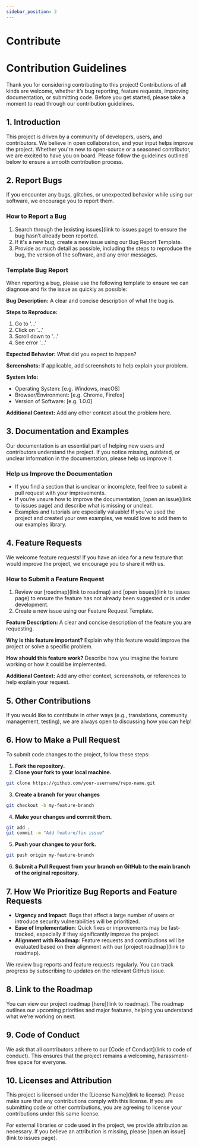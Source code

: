 ```yaml
---
sidebar_position: 2
---
```


# Contribute

# Contribution Guidelines

Thank you for considering contributing to this project! Contributions of all kinds are welcome, whether it’s bug reporting, feature requests, improving documentation, or submitting code. Before you get started, please take a moment to read through our contribution guidelines.

## 1. Introduction

This project is driven by a community of developers, users, and contributors. We believe in open collaboration, and your input helps improve the project. Whether you're new to open-source or a seasoned contributor, we are excited to have you on board. Please follow the guidelines outlined below to ensure a smooth contribution process.

## 2. Report Bugs

If you encounter any bugs, glitches, or unexpected behavior while using our software, we encourage you to report them.

### How to Report a Bug

1. Search through the [existing issues](link to issues page) to ensure the bug hasn’t already been reported.
2. If it's a new bug, create a new issue using our Bug Report Template.
3. Provide as much detail as possible, including the steps to reproduce the bug, the version of the software, and any error messages.

### Template Bug Report

When reporting a bug, please use the following template to ensure we can diagnose and fix the issue as quickly as possible:

**Bug Description:** A clear and concise description of what the bug is.

**Steps to Reproduce:**

1. Go to '...'
2. Click on '...'
3. Scroll down to '...'
4. See error '...'

**Expected Behavior:** What did you expect to happen?

**Screenshots:** If applicable, add screenshots to help explain your problem.

**System Info:**

- Operating System: [e.g. Windows, macOS]
- Browser/Environment: [e.g. Chrome, Firefox]
- Version of Software: [e.g. 1.0.0]

**Additional Context:** Add any other context about the problem here.

## 3. Documentation and Examples

Our documentation is an essential part of helping new users and contributors understand the project. If you notice missing, outdated, or unclear information in the documentation, please help us improve it.

### Help us Improve the Documentation

- If you find a section that is unclear or incomplete, feel free to submit a pull request with your improvements.
- If you’re unsure how to improve the documentation, [open an issue](link to issues page) and describe what is missing or unclear.
- Examples and tutorials are especially valuable! If you've used the project and created your own examples, we would love to add them to our examples library.

## 4. Feature Requests

We welcome feature requests! If you have an idea for a new feature that would improve the project, we encourage you to share it with us.

### How to Submit a Feature Request

1. Review our [roadmap](link to roadmap) and [open issues](link to issues page) to ensure the feature has not already been suggested or is under development.
2. Create a new issue using our Feature Request Template.

**Feature Description:** A clear and concise description of the feature you are requesting.

**Why is this feature important?** Explain why this feature would improve the project or solve a specific problem.

**How should this feature work?** Describe how you imagine the feature working or how it could be implemented.

**Additional Context:** Add any other context, screenshots, or references to help explain your request.

## 5. Other Contributions

If you would like to contribute in other ways (e.g., translations, community management, testing), we are always open to discussing how you can help!

## 6. How to Make a Pull Request

To submit code changes to the project, follow these steps:

1. **Fork the repository.**
2. **Clone your fork to your local machine.**

```bash
git clone https://github.com/your-username/repo-name.git
```

3. **Create a branch for your changes**

```bash
git checkout -b my-feature-branch
```

4. **Make your changes and commit them.**

```bash
git add .
git commit -m "Add feature/fix issue"
```

5. **Push your changes to your fork.**

```bash
git push origin my-feature-branch
```

6. **Submit a Pull Request from your branch on GitHub to the main branch of the original repository.**

## 7. How We Prioritize Bug Reports and Feature Requests

- **Urgency and Impact**: Bugs that affect a large number of users or introduce security vulnerabilities will be prioritized.
- **Ease of Implementation**: Quick fixes or improvements may be fast-tracked, especially if they significantly improve the project.
- **Alignment with Roadmap**: Feature requests and contributions will be evaluated based on their alignment with our [project roadmap](link to roadmap).

We review bug reports and feature requests regularly. You can track progress by subscribing to updates on the relevant GitHub issue.

## 8. Link to the Roadmap

You can view our project roadmap [here](link to roadmap). The roadmap outlines our upcoming priorities and major features, helping you understand what we're working on next.

## 9. Code of Conduct

We ask that all contributors adhere to our [Code of Conduct](link to code of conduct). This ensures that the project remains a welcoming, harassment-free space for everyone.

## 10. Licenses and Attribution

This project is licensed under the [License Name](link to license). Please make sure that any contributions comply with this license. If you are submitting code or other contributions, you are agreeing to license your contributions under this same license.

For external libraries or code used in the project, we provide attribution as necessary. If you believe an attribution is missing, please [open an issue](link to issues page).
